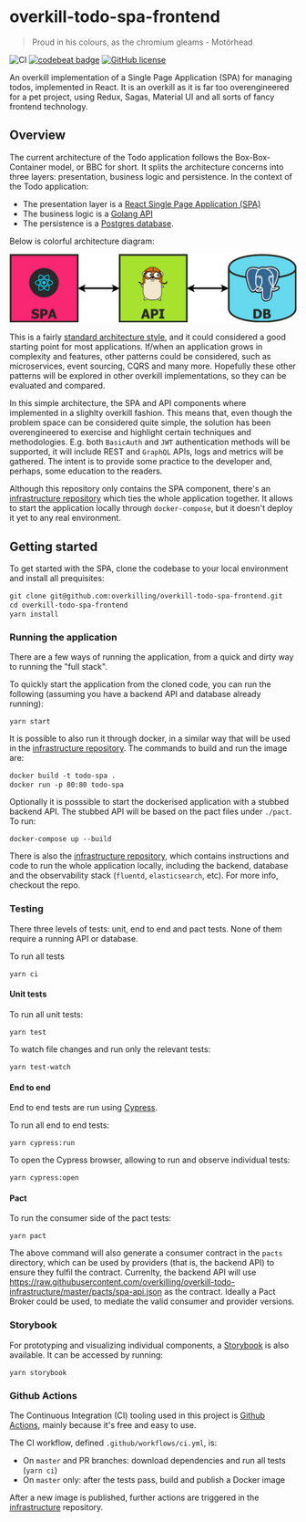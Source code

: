 # overkill-todo-spa-frontend

> Proud in his colours, as the chromium gleams - Motörhead

![CI](https://github.com/overkilling/overkill-todo-spa-frontend/workflows/CI/badge.svg?branch=master)
[![codebeat badge](https://codebeat.co/badges/018d2689-5c2b-44a6-9e4f-4aaba9b70270)](https://codebeat.co/projects/github-com-overkilling-overkill-todo-spa-frontend-master)
[![GitHub license](https://img.shields.io/github/license/overkilling/overkill-todo-spa-frontend)](https://github.com/overkilling/overkill-todo-spa-frontend/blob/master/LICENSE)

An overkill implementation of a Single Page Application (SPA) for managing todos, implemented in React.
It is an overkill as it is far too overengineered for a pet project, using Redux, Sagas, Material UI and all sorts of fancy frontend technology.

## Overview

The current architecture of the Todo application follows the Box-Box-Container model, or BBC for short.
It splits the architecture concerns into three layers: presentation, business logic and persistence.
In the context of the Todo application:

- The presentation layer is a [React Single Page Application (SPA)](https://github.com/overkilling/overkill-todo-spa-frontend)
- The business logic is a [Golang API](https://github.com/overkilling/overkill-todo-monolith-api)
- The persistence is a [Postgres database](https://www.postgresql.org/).

Below is colorful architecture diagram:

![Diagram](/.github/diagram.png?raw=true)

This is a fairly [standard architecture style](https://martinfowler.com/bliki/PresentationDomainDataLayering.html), and it could considered a good starting point for most applications.
If/when an application grows in complexity and features, other patterns could be considered, such as microservices, event sourcing, CQRS and many more.
Hopefully these other patterns will be explored in other overkill implementations, so they can be evaluated and compared.

In this simple architecture, the SPA and API components where implemented in a slighlty overkill fashion.
This means that, even though the problem space can be considered quite simple, the solution has been overengineered to exercise and highlight certain techniques and methodologies.
E.g. both `BasicAuth` and `JWT` authentication methods will be supported, it will include REST and `GraphQL` APIs, logs and metrics will be gathered.
The intent is to provide some practice to the developer and, perhaps, some education to the readers.

Although this repository only contains the SPA component, there's an [infrastructure repository](https://github.com/overkilling/overkill-todo-infrastructure) which ties the whole application together.
It allows to start the application locally through `docker-compose`, but it doesn't deploy it yet to any real environment.

## Getting started

To get started with the SPA, clone the codebase to your local environment and install all prequisites:

```
git clone git@github.com:overkilling/overkill-todo-spa-frontend.git
cd overkill-todo-spa-frontend
yarn install
```

### Running the application

There are a few ways of running the application, from a quick and dirty way to running the "full stack".

To quickly start the application from the cloned code, you can run the following (assuming you have a backend API and database already running):

```
yarn start
```

It is possible to also run it through docker, in a similar way that will be used in the [infrastructure repository](https://github.com/overkilling/overkill-todo-infrastructure).
The commands to build and run the image are:

```
docker build -t todo-spa .
docker run -p 80:80 todo-spa
```

Optionally it is posssible to start the dockerised application with a stubbed backend API.
The stubbed API will be based on the pact files under `./pact`.
To run:

```
docker-compose up --build
```

There is also the [infrastructure repository](https://github.com/overkilling/overkill-todo-infrastructure), which contains instructions and code to run the whole application locally, including the backend, database and the observability stack (`fluentd`, `elasticsearch`, etc).
For more info, checkout the repo.

### Testing

There three levels of tests: unit, end to end and pact tests. None of them require a running API or database.

To run all tests

```
yarn ci
```

#### Unit tests

To run all unit tests:

```
yarn test
```

To watch file changes and run only the relevant tests:

```
yarn test-watch
```

#### End to end

End to end tests are run using [Cypress](https://www.cypress.io/).

To run all end to end tests:

```
yarn cypress:run
```

To open the Cypress browser, allowing to run and observe individual tests:

```
yarn cypress:open
```

#### Pact

To run the consumer side of the pact tests:

```
yarn pact
```

The above command will also generate a consumer contract in the `pacts` directory, which can be used by providers (that is, the backend API) to ensure they fulfil the contract.
Currenlty, the backend API will use https://raw.githubusercontent.com/overkilling/overkill-todo-infrastructure/master/pacts/spa-api.json as the contract.
Ideally a Pact Broker could be used, to mediate the valid consumer and provider versions.

### Storybook

For prototyping and visualizing individual components, a [Storybook](https://storybook.js.org/) is also available.
It can be accessed by running:

```
yarn storybook
```

### Github Actions

The Continuous Integration (CI) tooling used in this project is [Github Actions](https://github.com/features/actions), mainly because it's free and easy to use.

The CI workflow, defined `.github/workflows/ci.yml`, is:

- On `master` and PR branches: download dependencies and run all tests (`yarn ci`)
- On `master` only: after the tests pass, build and publish a Docker image

After a new image is published, further actions are triggered in the [infrastructure](https://github.com/overkilling/overkill-todo-infrastructure) repository.
